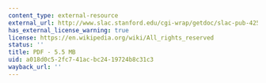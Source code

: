 ```yaml
---
content_type: external-resource
external_url: http://www.slac.stanford.edu/cgi-wrap/getdoc/slac-pub-4251.pdf
has_external_license_warning: true
license: https://en.wikipedia.org/wiki/All_rights_reserved
status: ''
title: PDF - 5.5 MB
uid: a018d0c5-2fc7-41ac-bc24-19724b8c31c3
wayback_url: ''
---
```

